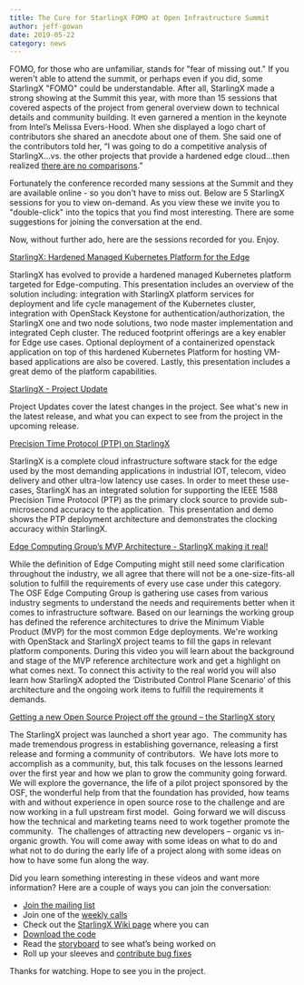 ```yaml
---
title: The Cure for StarlingX FOMO at Open Infrastructure Summit
author: jeff-gowan
date: 2019-05-22
category: news
---
```


FOMO, for those who are unfamiliar, stands for "fear of missing out." If you weren't able to attend the summit, or perhaps even if you did, some StarlingX "FOMO" could be understandable.<!-- more --> After all, StarlingX made a strong showing at the Summit this year, with more than 15 sessions that covered aspects of the project from general overview down to technical details and community building. It even garnered a mention in the keynote from Intel’s Melissa Evers-Hood. When she displayed a logo chart of contributors she shared an anecdote about one of them. She said one of the contributors told her, “I was going to do a competitive analysis of StarlingX…vs. the other projects that provide a hardened edge cloud…then realized [there are no comparisons](https://www.youtube.com/watch?v=lRR3mJrg6t8&feature=youtu.be&t=343).”

Fortunately the conference recorded many sessions at the Summit and they are available online - so you don't have to miss out. Below are 5 StarlingX sessions for you to view on-demand. As you view these we invite you to "double-click" into the topics that you find most interesting. There are some suggestions for joining the conversation at the end.

Now, without further ado, here are the sessions recorded for you. Enjoy.

[StarlingX: Hardened Managed Kubernetes Platform for the Edge](https://www.youtube.com/watch?v=Wg095dkagBc&feature=youtu.be)

StarlingX has evolved to provide a hardened managed Kubernetes platform targeted for Edge-computing.
This presentation includes an overview of the solution including: integration with StarlingX platform services for deployment and life cycle management of the Kubernetes cluster, integration with OpenStack Keystone for authentication/authorization, the StarlingX one and two node solutions, two node master implementation and integrated Ceph cluster. The reduced footprint offerings are a key enabler for Edge use cases.
Optional deployment of a containerized openstack application on top of this hardened Kubernetes Platform for hosting VM-based applications are also be covered.
Lastly, this presentation includes a great demo of the platform capabilities.

[StarlingX - Project Update](https://www.youtube.com/watch?v=ImoTABqtdF8&feature=youtu.be)

Project Updates cover the latest changes in the project. See what's new in the latest release, and what you can expect to see from the project in the upcoming release.

[Precision Time Protocol (PTP) on StarlingX](https://www.youtube.com/watch?v=JwVEJ-nDxTo&feature=youtu.be)

StarlingX is a complete cloud infrastructure software stack for the edge used by the most demanding applications in industrial IOT, telecom, video delivery and other ultra-low latency use cases. In order to meet these use-cases, StarlingX has an integrated solution for supporting the IEEE 1588 Precision Time Protocol (PTP) as the primary clock source to provide sub-microsecond accuracy to the application.  This presentation and demo shows the PTP deployment architecture and demonstrates the clocking accuracy within StarlingX.

[Edge Computing Group’s MVP Architecture - StarlingX making it real!](https://www.youtube.com/watch?v=Hs8VdEK3e6A&feature=youtu.be)

While the definition of Edge Computing might still need some clarification throughout the industry, we all agree that there will not be a one-size-fits-all solution to fulfill the requirements of every use case under this category.
The OSF Edge Computing Group is gathering use cases from various industry segments to understand the needs and requirements better when it comes to infrastructure software. Based on our learnings the working group has defined the reference architectures to drive the Minimum Viable Product (MVP) for the most common Edge deployments. We're working with OpenStack and StarlingX project teams to fill the gaps in relevant platform components.
During this video you will learn about the background and stage of the MVP reference architecture work and get a highlight on what comes next. To connect this activity to the real world you will also learn how StarlingX adopted the ‘Distributed Control Plane Scenario’ of this architecture and the ongoing work items to fulfill the requirements it demands.

[Getting a new Open Source Project off the ground – the StarlingX story](https://www.youtube.com/watch?v=R-g9WsFB0bk&feature=youtu.be)

The StarlingX project was launched a short year ago.  The community has made tremendous progress in establishing governance, releasing a first release and forming a community of contributors.  We have lots more to accomplish as a community, but, this talk focuses on the lessons learned over the first year and how we plan to grow the community going forward.
We will explore the governance, the life of a pilot project sponsored by the OSF, the wonderful help from that the foundation has provided, how teams with and without experience in open source rose to the challenge and are now working in a full upstream first model.  Going forward we will discuss how the technical and marketing teams need to work together promote the community.  The challenges of attracting new developers – organic vs in-organic growth.
You will come away with some ideas on what to do and what not to do during the early life of a project along with some ideas on how to have some fun along the way.

Did you learn something interesting in these videos and want more information? Here are a couple of ways you can join the conversation:

- [Join the mailing list](http://lists.starlingx.io/cgi-bin/mailman/listinfo)
- Join one of the [weekly calls](https://wiki.openstack.org/wiki/Starlingx/Meetings)
- Check out the [StarlingX Wiki page](https://wiki.openstack.org/wiki/StarlingX#Welcome_to_the_StarlingX_Project) where you can
- [Download the code](https://opendev.org/starlingx)
- Read the [storyboard](https://storyboard.openstack.org/#!/project_group/86) to see what’s being worked on
- Roll up your sleeves and [contribute bug fixes](https://bugs.launchpad.net/starlingx)

Thanks for watching. Hope to see you in the project.

